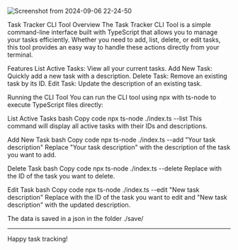 ![Screenshot from 2024-09-06 22-24-50](https://github.com/user-attachments/assets/6fa31da4-38ac-4e7b-bba3-b95b22d5a599)

Task Tracker CLI Tool
Overview
The Task Tracker CLI Tool is a simple command-line interface built with TypeScript that allows you to manage your tasks efficiently. Whether you need to add, list, delete, or edit tasks, this tool provides an easy way to handle these actions directly from your terminal.

Features
List Active Tasks: View all your current tasks.
Add New Task: Quickly add a new task with a description.
Delete Task: Remove an existing task by its ID.
Edit Task: Update the description of an existing task.

Running the CLI Tool
You can run the CLI tool using npx with ts-node to execute TypeScript files directly:

List Active Tasks
bash
Copy code
npx ts-node ./index.ts --list
This command will display all active tasks with their IDs and descriptions.

Add New Task
bash
Copy code
npx ts-node ./index.ts --add "Your task description"
Replace "Your task description" with the description of the task you want to add.

Delete Task
bash
Copy code
npx ts-node ./index.ts --delete <task-id>
Replace <task-id> with the ID of the task you want to delete.

Edit Task
bash
Copy code
npx ts-node ./index.ts --edit <task-id> "New task description"
Replace <task-id> with the ID of the task you want to edit and "New task description" with the updated description.

The data is saved in a json in the folder ./save/

------------------------------------------------------------------------------------------------------------------------------------------------------------

Happy task tracking!
